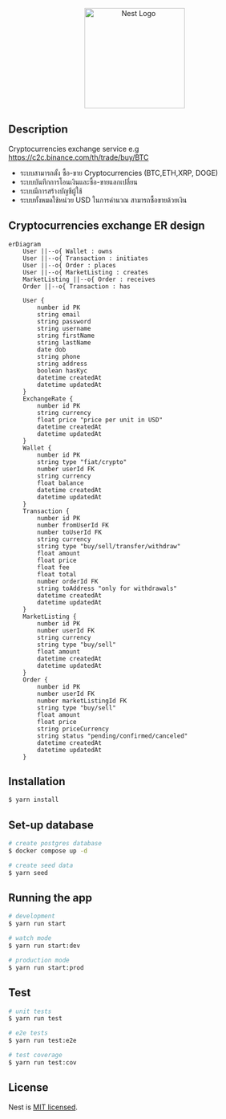 <p align="center">
  <a href="http://nestjs.com/" target="blank"><img src="https://nestjs.com/img/logo-small.svg" width="200" alt="Nest Logo" /></a>
</p>

[circleci-image]: https://img.shields.io/circleci/build/github/nestjs/nest/master?token=abc123def456
[circleci-url]: https://circleci.com/gh/nestjs/nest

## Description

Cryptocurrencies exchange service e.g https://c2c.binance.com/th/trade/buy/BTC

- ระบบสามารถตั้ง ซื้อ-ขาย Cryptocurrencies (BTC,ETH,XRP, DOGE)
- ระบบบันทึกการโอนเงินและซื้อ-ขายแลกเปลี่ยน
- ระบบมีการสร้างบัญชีผู้ใช้
- ระบบทั้งหมดใช้หน่วย USD ในการคำนวณ สามารถซื้อขายด้วยเงิน

## Cryptocurrencies exchange ER design

```mermaid
erDiagram
    User ||--o{ Wallet : owns
    User ||--o{ Transaction : initiates
    User ||--o{ Order : places
    User ||--o{ MarketListing : creates
    MarketListing ||--o{ Order : receives
    Order ||--o{ Transaction : has

    User {
        number id PK
        string email
        string password
        string username
        string firstName
        string lastName
        date dob
        string phone
        string address
        boolean hasKyc
        datetime createdAt
        datetime updatedAt
    }
    ExchangeRate {
        number id PK
        string currency
        float price "price per unit in USD"
        datetime createdAt
        datetime updatedAt
    }
    Wallet {
        number id PK
        string type "fiat/crypto"
        number userId FK
        string currency
        float balance
        datetime createdAt
        datetime updatedAt
    }
    Transaction {
        number id PK
        number fromUserId FK
        number toUserId FK
        string currency
        string type "buy/sell/transfer/withdraw"
        float amount
        float price
        float fee
        float total
        number orderId FK
        string toAddress "only for withdrawals"
        datetime createdAt
        datetime updatedAt
    }
    MarketListing {
        number id PK
        number userId FK
        string currency
        string type "buy/sell"
        float amount
        datetime createdAt
        datetime updatedAt
    }
    Order {
        number id PK
        number userId FK
        number marketListingId FK
        string type "buy/sell"
        float amount
        float price
        string priceCurrency
        string status "pending/confirmed/canceled"
        datetime createdAt
        datetime updatedAt
    }

```

## Installation

```bash
$ yarn install
```

## Set-up database

```bash
# create postgres database
$ docker compose up -d

# create seed data
$ yarn seed
```

## Running the app

```bash
# development
$ yarn run start

# watch mode
$ yarn run start:dev

# production mode
$ yarn run start:prod
```

## Test

```bash
# unit tests
$ yarn run test

# e2e tests
$ yarn run test:e2e

# test coverage
$ yarn run test:cov
```

## License

Nest is [MIT licensed](LICENSE).
